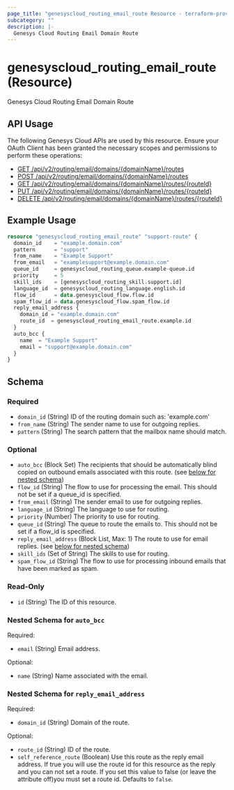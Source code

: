 ```yaml
---
page_title: "genesyscloud_routing_email_route Resource - terraform-provider-genesyscloud"
subcategory: ""
description: |-
  Genesys Cloud Routing Email Domain Route
---
```

# genesyscloud_routing_email_route (Resource)

Genesys Cloud Routing Email Domain Route

## API Usage
The following Genesys Cloud APIs are used by this resource. Ensure your OAuth Client has been granted the necessary scopes and permissions to perform these operations:

* [GET /api/v2/routing/email/domains/{domainName}/routes](https://developer.mypurecloud.com/api/rest/v2/routing/#get-api-v2-routing-email-domains--domainName--routes)
* [POST /api/v2/routing/email/domains/{domainName}/routes](https://developer.mypurecloud.com/api/rest/v2/routing/#post-api-v2-routing-email-domains--domainName--routes)
* [GET /api/v2/routing/email/domains/{domainName}/routes/{routeId}](https://developer.mypurecloud.com/api/rest/v2/routing/#get-api-v2-routing-email-domains--domainName--routes--routeId-)
* [PUT /api/v2/routing/email/domains/{domainName}/routes/{routeId}](https://developer.mypurecloud.com/api/rest/v2/routing/#put-api-v2-routing-email-domains--domainName--routes--routeId-)
* [DELETE /api/v2/routing/email/domains/{domainName}/routes/{routeId}](https://developer.mypurecloud.com/api/rest/v2/routing/#delete-api-v2-routing-email-domains--domainName--routes--routeId-)

## Example Usage

```terraform
resource "genesyscloud_routing_email_route" "support-route" {
  domain_id    = "example.domain.com"
  pattern      = "support"
  from_name    = "Example Support"
  from_email   = "examplesupport@example.domain.com"
  queue_id     = genesyscloud_routing_queue.example-queue.id
  priority     = 5
  skill_ids    = [genesyscloud_routing_skill.support.id]
  language_id  = genesyscloud_routing_language.english.id
  flow_id      = data.genesyscloud_flow.flow.id
  spam_flow_id = data.genesyscloud_flow.spam_flow.id
  reply_email_address {
    domain_id = "example.domain.com"
    route_id  = genesyscloud_routing_email_route.example.id
  }
  auto_bcc {
    name  = "Example Support"
    email = "support@example.domain.com"
  }
}
```

<!-- schema generated by tfplugindocs -->
## Schema

### Required

- `domain_id` (String) ID of the routing domain such as: 'example.com'
- `from_name` (String) The sender name to use for outgoing replies.
- `pattern` (String) The search pattern that the mailbox name should match.

### Optional

- `auto_bcc` (Block Set) The recipients that should be automatically blind copied on outbound emails associated with this route. (see [below for nested schema](#nestedblock--auto_bcc))
- `flow_id` (String) The flow to use for processing the email. This should not be set if a queue_id is specified.
- `from_email` (String) The sender email to use for outgoing replies.
- `language_id` (String) The language to use for routing.
- `priority` (Number) The priority to use for routing.
- `queue_id` (String) The queue to route the emails to. This should not be set if a flow_id is specified.
- `reply_email_address` (Block List, Max: 1) The route to use for email replies. (see [below for nested schema](#nestedblock--reply_email_address))
- `skill_ids` (Set of String) The skills to use for routing.
- `spam_flow_id` (String) The flow to use for processing inbound emails that have been marked as spam.

### Read-Only

- `id` (String) The ID of this resource.

<a id="nestedblock--auto_bcc"></a>
### Nested Schema for `auto_bcc`

Required:

- `email` (String) Email address.

Optional:

- `name` (String) Name associated with the email.


<a id="nestedblock--reply_email_address"></a>
### Nested Schema for `reply_email_address`

Required:

- `domain_id` (String) Domain of the route.

Optional:

- `route_id` (String) ID of the route.
- `self_reference_route` (Boolean) Use this route as the reply email address. If true you will use the route id for this resource as the reply and you 
							              can not set a route. If you set this value to false (or leave the attribute off)you must set a route id. Defaults to `false`.

